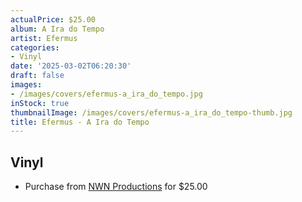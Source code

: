 ```yaml
---
actualPrice: $25.00
album: A Ira do Tempo
artist: Efermus
categories:
- Vinyl
date: '2025-03-02T06:20:30'
draft: false
images:
- /images/covers/efermus-a_ira_do_tempo.jpg
inStock: true
thumbnailImage: /images/covers/efermus-a_ira_do_tempo-thumb.jpg
title: Efermus - A Ira do Tempo
---
```


## Vinyl
* Purchase from [NWN Productions](http://shop.nwnprod.com/index.php?route=product/product&path=75&product_id=49389&sort=pd.name&order=ASC) for $25.00
